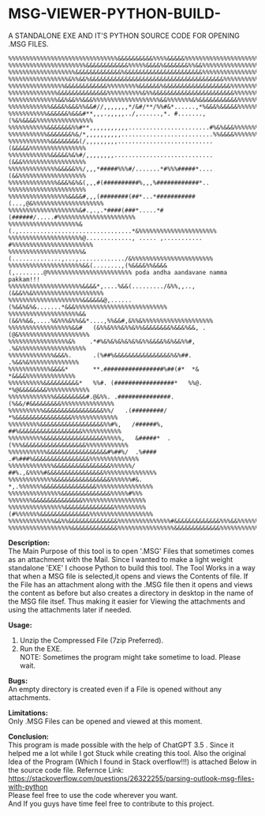 # MSG-VIEWER-PYTHON-BUILD-
A STANDALONE EXE AND IT'S PYTHON SOURCE CODE FOR OPENING .MSG FILES. 
```
%%%%%%%%%%%%%%%%%%%%%%%%%%%%%%%&&&&&&&&&&%%%%&&&&&%%%%%%%%%%%%%%%%%%%%%%%%%%%%%%
%%%%%%%%%%%%%%%%%%%%%%&&&&&&&&&&&&%%%%%&&&&%&&&&&&&%%&&%%%%%%%%%%%%%%%%%%%%%%%%%
%%%%%%%%%%%%%%%%%%%&&&&&&&&&&&&&%&&&&&&&&&&&&&&&&&&&&&&%%%%%%%%%%%%%%%%%%%%%%%%%
%%%%%%%%%%%%%%%%%&%%&&%&&&&&&&&&&&&&&&&&&&&&&&&&&&&&&&&&&&&&&%%%%%%%%%%%%%%%%%%%
%%%%%%%%%%%%%%%%&&&&&&&&&&&&%%%%%%%%%&&&&&&%&&&&&&&&&&&&&&&&&&&%%%%%%%%%%%%%%%%%
%%%%%%%%%%%%%%&&&&&&&&&&&&&&%%%%%%%%%%&%%&&&&&&&&&&&&&&&&&&&&&&&%%%%%%%%%%%%%%%%
%%%%%%%%%%%%%%&&%&&%%&&&%%%%%%%%%%%%%%%%%%%&&%%%%%%%&%&&&&&&&&&&&%%%%%%%%%%%%%%%
%%%%%%%%%%%%&&&&%&&&%%&&#//,,,,,,,*/&#/**/%%#&*......,*%&&&%&&&&&%%%%%%%%%%%%%%%
%%%%%%%%%%%&&&&&&%&&&#**,,,.,,,,,../,......,*. #.......,(%&%&&&&%%%%%%%%%%%%%%%%
%%%%%%%%%%%&&&&&&&%%#**,,,,,,,,,,,.......................#%&%&&&%%%%%%%%%%%%%%%%
%%%%%%%%%%%&&&&&&&%&/*,,,,,,,,,,..........................%%&&&&%%%%%%%%%%%%%%%%
%%%%%%%%%%%%&&&&&&&&(/,,,,,,,,,...........................(&&&&&%%%%%%%%%%%%%%%%
%%%%%%%%%%%%&&&&&%&%#/,,,,,,,,............................(&&&%%%%%%%%%%%%%%%%%%
%%%%%%%%%%%%%%&&&&&%%/,,,*#####%%%#/.......*#%%%#####*....(&&%%%%%%%%%%%%%%%%%%%  
%%%%%%%%%%%%%%&&&%&%&(,,,#(##########%,,,%############*.. %%%%%%%%%%%%%%%%%%%%%%
%%%%%%%%%%%%%%%%%&&&&#,,,(########(##*...*###########(...,@&%%%%%%%%%%%%%%%%%%%%
%%%%%%%%%%%%%%%%%%%%&#.,.,.*####(###*.....*#(######/.....#%%%%%%%%%%%%%%%%%%%%%%
%%%%%%%%%%%%%%%%%%%%&(.,................................*&%%%%%%%%%%%%%%%%%%%%%%
%%%%%%%%%%%%%%%%%%%%%@............., ..... ,........... #%%%%%%%%%%%%%%%%%%%%%%%
%%%%%%%%%%%%%%%%%%%%%&(..............,...,............./&%%%%%%%%%%%%%%%%%%%%%%%
%%%%%%%%%%%%%%%%%%%%%&&(........,(%&&&&%%&&&&(,........@%%%%%%%%%%%%%%%%%%%%%%%% poda andha aandavane namma pakkam!!!
%%%%%%%%%%%%%%%%%%%%%&&&&*,....%&&(........./&%%,,..,(&&&%%&%%%%%%%%%%%%%%%%%%%%
%%%%%%%%%%%%%%%%%%%%%&&&&&&@,......(%&&%&%&.......*&&&%%%%%%%%%%%%%%%%%%%%%%%%%%
%%%%%%%%%%%%%%%%%%%%&&(&&%%&&,....%&%%%&%%&&*....,%%&&#,&%%&%%%%%%%%%%%%%%%%%%%%
%%%%%%%%%%%%%%%%%%&&#   (&%%&%%%&%%&%%&&&&&&&&%&&&%&&, . (@&%%%%%%%%%%%%%%%%%%%%
%%%%%%%%%%%%%%%%%&%    .*#%&%&%&%&%&%&%%&&&&%&%&&%%#,     .%&%%%%%%%%%%%%%%%%%%%
%%%%%%%%%%%%%&&&%.      .(%##%&&&&&&&&&&&&&&&&%&%##.        .%&&%&%%%%%%%%%%%%%%
%%%%%%%%%%%%&&&&*       **.#################%##(#*  *&       *&&&&%%%%%%%%%%%%%%
%%%%%%%%%%&&&&&&&&&&*   %%#. (#################*   %%@.  *%@&&&&&&&&%%%%%%%%%%%%
%%%%%%%%%%%%%&&&&&&&&&#.@&%%. .###############.   (%&&/#&&&&&&&&&%%%%%%%%%%%%%%%
%%%%%%%%%%&&&&&&&&&&&&&&&&&%%/   .(#########/    *%&&&&&&&&&&&&&&&&%%%%%%%%%%%%%
%%%%%%%%%&&&&&&&&&&&&&&&&&&%%#%,   /######%,    ##%&&&&&&&&&&&&&&&&&&%%%%%%%%%%%
%%%%%%%%%%&&&&&&&&&&&&&&&&&%%%%%,   &#####*  .(%%%&&&&&&&&&&&&&&&&&&%%%%%%%%%%%%
%%%%%%%%%%%&&&&&&&&&&&&&&&&&#%##%/  .%#### .#%###%&&&&&&&&&&&&&&&&%%%%%%%%%%%%%%
%%%%%%%%%%%%%&&&&&&&&&&&&&&&&%%%%%%/  ##%.,&%%%%#&&&&&&&&&&&&&&&&%%%%%%%%%%%%%%%
%%%%%%%%%%%%%&&&&&&&&&&&&&&&&%%%%%%#&. *,.%%%%%%%&&&&&&&&&&&&&&&%%%%%%%%%%%%%%%%
%%%%%%%%%%%%%%%&&&&&&&&&&&&&&%%%%%#%%%   %%%%%%%&&&&&&&&&&&&&&%%%%%%%%%%%%%%%%%%
%%%%%%%%%%%%%%%%&&&&&&&&&&&&&&%%%%%%%%%(#%%%%%%%&&&&&&&&&&&&&&%%%%%%%%%%%%%%%%%%
%%%%%%%%%%%%%&&%%&&&&&&&&&&&&&&%%%%%%%%%%%%%%%#&&&&&&&&&&&&&%%%&&%%%%%%%%%%%%%%%
%%%%%%%%%%%%%%%%%%&&&&&&&&&&&&&%%%%%%%%%%%%%%%%&&&&&&&&&&&&&%%%%%%%%%%%%%%%%%%%%
```

**Description:** <br>
The Main Purpose of this tool is to open '.MSG' Files that sometimes comes as an attachment with the Mail. 
Since I wanted to make a light weight standalone 'EXE' I choose Python to build this tool. The Tool Works in a way that when a MSG file is selected,it opens and views the Contents of file. If the File has an attachment along with the .MSG file then it opens and views the content as before but also creates a directory in desktop in the name of the MSG file itsef. Thus making it easier for Viewing the attachments and using the attachments later if needed. 

**Usage:** <br>
1) Unzip the Compressed File (7zip Preferred). <br>
2) Run the EXE. <br>
NOTE: Sometimes the program might take sometime to load. Please wait. <br>

**Bugs:** <br>
An empty directory is created even if a File is opened without any attachments.

**Limitations:** <br>
Only .MSG Files can be opened and viewed at this moment.

**Conclusion:** <br>
This program is made possible with the help of ChatGPT 3.5 . Since it helped me a lot while I got Stuck while creating this tool.
Also the original Idea of the Program (Which I found in Stack overflow!!!) is attached Below in the source code file.
Refernce Link: https://stackoverflow.com/questions/26322255/parsing-outlook-msg-files-with-python <br>
Please feel free to use the code wherever you want. <br>
And If you guys have time feel free to contribute to this project.


